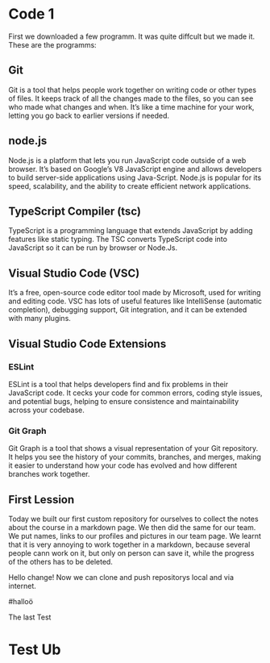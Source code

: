 # Code 1

First we downloaded a few programm. It was quite diffcult but we made it. These are the programms:

## Git
Git is a tool that helps people work together on writing code or other types of files. It keeps track of all the changes made to the files, so you can see who made what changes and when. It’s like a time machine for your work, letting you go back to earlier versions if needed.

## node.js
Node.js is a platform that lets you run JavaScript code outside of a web browser. It’s based on Google’s V8 JavaScript engine and allows developers to build server-side applications using Java-Script. Node.js is popular for its speed, scalability, and the ability to create efficient network applications.

## TypeScript Compiler (tsc)
TypeScript is a programming language that extends JavaScript by adding features like static typing. The TSC converts TypeScript code into JavaScript so it can be run by browser or Node.Js.

## Visual Studio Code (VSC)
It’s a free, open-source code editor tool made by Microsoft, used for writing and editing code. VSC has lots of useful features like IntelliSense (automatic completion), debugging support, Git integration, and it can be extended with many plugins.

## Visual Studio Code Extensions

### ESLint
ESLint is a tool that helps developers find and fix problems in their JavaScript code. It cecks your code for common errors, coding style issues, and potential bugs, helping to ensure consistence and maintainability across your codebase.

### Git Graph
Git Graph is a tool that shows a visual representation of your Git repository. It helps you see the history of your commits, branches, and merges, making it easier to understand how your code has evolved and how different branches work together. 

## First Lession
Today we built our first custom repository for ourselves to collect the notes about the course in a markdown page. We then did the same for our team. We put names, links to our profiles and pictures in our team page. We learnt that it is very annoying to work together in a markdown, because several people cann work on it, but only on person can save it, while the progress of the others has to be deleted.


Hello change!
Now we can clone and push repositorys local and via internet.

#halloö

The last Test


# Test Ub